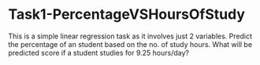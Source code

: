 # Task1-PercentageVSHoursOfStudy
This is a simple linear regression task as it involves just 2 variables. Predict the percentage of an student based on the no. of study hours. What will be predicted score if a student studies for 9.25 hours/day?
